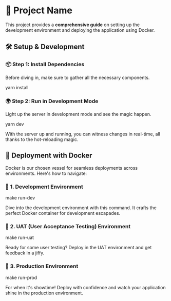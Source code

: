# 🚀 Project Name

This project provides a **comprehensive guide** on setting up the development environment and deploying the application using Docker.

## 🛠 Setup & Development

### 📦 **Step 1: Install Dependencies**

Before diving in, make sure to gather all the necessary components.

yarn install

### 🌍 **Step 2: Run in Development Mode**

Light up the server in development mode and see the magic happen.

yarn dev

With the server up and running, you can witness changes in real-time, all thanks to the hot-reloading magic.
  



## 🐳 Deployment with Docker

Docker is our chosen vessel for seamless deployments across environments. Here's how to navigate:

### 🌱 **1. Development Environment**

make run-dev

Dive into the development environment with this command. It crafts the perfect Docker container for development escapades.

### 🧪 **2. UAT (User Acceptance Testing) Environment**

make run-uat

Ready for some user testing? Deploy in the UAT environment and get feedback in a jiffy.

### 🎩 **3. Production Environment**

make run-prod

For when it's showtime! Deploy with confidence and watch your application shine in the production environment.

